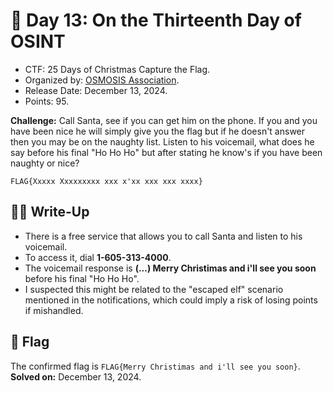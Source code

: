 # 📖 Day 13: On the Thirteenth Day of OSINT

- CTF: 25 Days of Christmas Capture the Flag.
- Organized by: [OSMOSIS Association](https://osmosisinstitute.org/).
- Release Date: December 13, 2024.
- Points: 95.

**Challenge:** Call Santa, see if you can get him on the phone. If you and you have been nice he will simply give you the flag but if he doesn't answer then you may be on the naughty list. Listen to his voicemail, what does he say before his final "Ho Ho Ho" but after stating he know's if you have been naughty or nice?

`FLAG{Xxxxx Xxxxxxxxx xxx x'xx xxx xxx xxxx}`

## ✍🏻 Write-Up

- There is a free service that allows you to call Santa and listen to his voicemail.
- To access it, dial **1-605-313-4000**.
- The voicemail response is **(...) Merry Christimas and i'll see you soon** before his final "Ho Ho Ho".
- I suspected this might be related to the "escaped elf" scenario mentioned in the notifications, which could imply a risk of losing points if mishandled.

## 🏁 Flag

The confirmed flag is `FLAG{Merry Christimas and i'll see you soon}`. **Solved on:** December 13, 2024.
